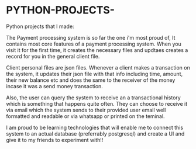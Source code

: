 # PYTHON-PROJECTS-
Python projects that I made:

The Payment processing system is so far the one i'm most proud of, It contains most core features of a payment processing system. When you visit it for the first time, it creates the necessary files and updtaes creates a record for you in the general client file.

Client personal files are json files. Whenever a client makes a transaction on the system, it updates their json file with that info including time, amount, their new balance etc and does the same to the receiver of the money incase it was a send money transaction. 

Also, the user can query the system to receive an a transactional history which is something that happens quite often. They can choose to receive it via email which the system sends to  their provided user email well formatted and readable or via whatsapp or printed on the teminal.

I am proud to be learning technologies that will enable me to connect this system to an actual database (preferrably postgresql) and create a UI and give it to my friends to experiment with!!
